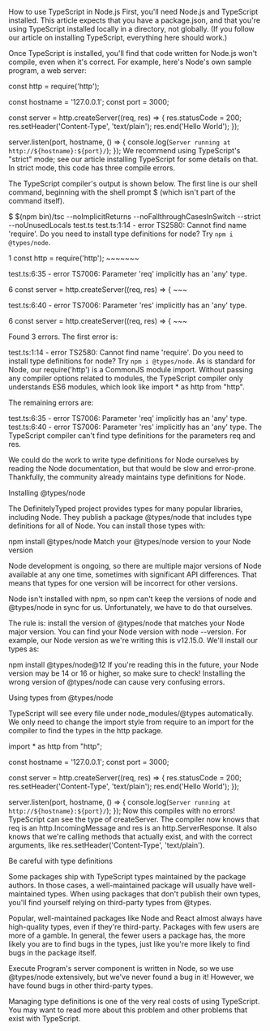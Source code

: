 How to use TypeScript in Node.js
First, you'll need Node.js and TypeScript installed. This article expects that you have a package.json, and that you're using TypeScript installed locally in a directory, not globally. (If you follow our article on installing TypeScript, everything here should work.)

Once TypeScript is installed, you'll find that code written for Node.js won't compile, even when it's correct. For example, here's Node's own sample program, a web server:

const http = require('http');

const hostname = '127.0.0.1';
const port = 3000;

const server = http.createServer((req, res) => {
  res.statusCode = 200;
  res.setHeader('Content-Type', 'text/plain');
  res.end('Hello World');
});

server.listen(port, hostname, () => {
  console.log(`Server running at http://${hostname}:${port}/`);
});
We recommend using TypeScript's "strict" mode; see our article installing TypeScript for some details on that. In strict mode, this code has three compile errors.

The TypeScript compiler's output is shown below. The first line is our shell command, beginning with the shell prompt $ (which isn't part of the command itself).

$ $(npm bin)/tsc --noImplicitReturns --noFallthroughCasesInSwitch --strict --noUnusedLocals test.ts
test.ts:1:14 - error TS2580: Cannot find name 'require'. Do you need to install type definitions for node? Try `npm i @types/node`.

1 const http = require('http');
               ~~~~~~~

test.ts:6:35 - error TS7006: Parameter 'req' implicitly has an 'any' type.

6 const server = http.createServer((req, res) => {
                                    ~~~

test.ts:6:40 - error TS7006: Parameter 'res' implicitly has an 'any' type.

6 const server = http.createServer((req, res) => {
                                         ~~~


Found 3 errors.
The first error is:

test.ts:1:14 - error TS2580: Cannot find name 'require'. Do you need to install type definitions for node? Try `npm i @types/node`.
As is standard for Node, our require('http') is a CommonJS module import. Without passing any compiler options related to modules, the TypeScript compiler only understands ES6 modules, which look like import * as http from "http".

The remaining errors are:

test.ts:6:35 - error TS7006: Parameter 'req' implicitly has an 'any' type.
test.ts:6:40 - error TS7006: Parameter 'res' implicitly has an 'any' type.
The TypeScript compiler can't find type definitions for the parameters req and res.

We could do the work to write type definitions for Node ourselves by reading the Node documentation, but that would be slow and error-prone. Thankfully, the community already maintains type definitions for Node.

Installing @types/node

The DefinitelyTyped project provides types for many popular libraries, including Node. They publish a package @types/node that includes type definitions for all of Node. You can install those types with:

npm install @types/node
Match your @types/node version to your Node version

Node development is ongoing, so there are multiple major versions of Node available at any one time, sometimes with significant API differences. That means that types for one version will be incorrect for other versions.

Node isn't installed with npm, so npm can't keep the versions of node and @types/node in sync for us. Unfortunately, we have to do that ourselves.

The rule is: install the version of @types/node that matches your Node major version. You can find your Node version with node --version. For example, our Node version as we're writing this is v12.15.0. We'll install our types as:

npm install @types/node@12
If you're reading this in the future, your Node version may be 14 or 16 or higher, so make sure to check! Installing the wrong version of @types/node can cause very confusing errors.

Using types from @types/node

TypeScript will see every file under node_modules/@types automatically. We only need to change the import style from require to an import for the compiler to find the types in the http package.

import * as http from "http";

const hostname = '127.0.0.1';
const port = 3000;

const server = http.createServer((req, res) => {
  res.statusCode = 200;
  res.setHeader('Content-Type', 'text/plain');
  res.end('Hello World');
});

server.listen(port, hostname, () => {
  console.log(`Server running at http://${hostname}:${port}/`);
});
Now this compiles with no errors! TypeScript can see the type of createServer. The compiler now knows that req is an http.IncomingMessage and res is an http.ServerResponse. It also knows that we're calling methods that actually exist, and with the correct arguments, like res.setHeader('Content-Type', 'text/plain').

Be careful with type definitions

Some packages ship with TypeScript types maintained by the package authors. In those cases, a well-maintained package will usually have well-maintained types. When using packages that don't publish their own types, you'll find yourself relying on third-party types from @types.

Popular, well-maintained packages like Node and React almost always have high-quality types, even if they're third-party. Packages with few users are more of a gamble. In general, the fewer users a package has, the more likely you are to find bugs in the types, just like you're more likely to find bugs in the package itself.

Execute Program's server component is written in Node, so we use @types/node extensively, but we've never found a bug in it! However, we have found bugs in other third-party types.

Managing type definitions is one of the very real costs of using TypeScript. You may want to read more about this problem and other problems that exist with TypeScript.
